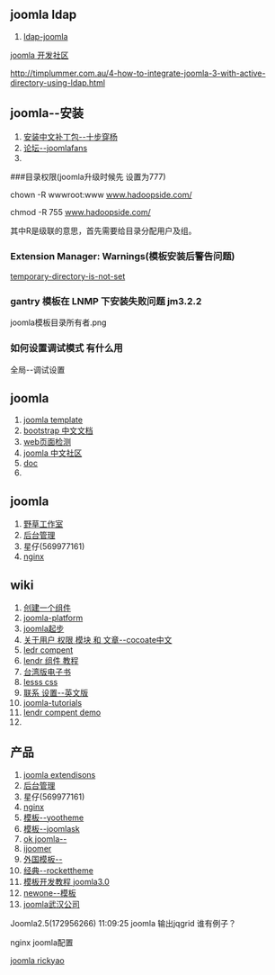 ## joomla ldap
1. [ldap-joomla](http://timplummer.com.au/4-how-to-integrate-joomla-3-with-active-directory-using-ldap.html
)

[joomla 开发社区](http://developer.joomla.org/cms/extend.html)

http://timplummer.com.au/4-how-to-integrate-joomla-3-with-active-directory-using-ldap.html

## joomla--安装
1. [安装中文补丁包--十步穿杨](http://cocoate.com/zh-hans/j3cn/language)
2. [论坛--joomlafans](http://joomlafans.org/)
3. 

###目录权限(joomla升级时候先 设置为777)

chown -R wwwroot:www www.hadoopside.com/

chmod -R 755 www.hadoopside.com/

其中R是级联的意思，首先需要给目录分配用户及组。


### Extension Manager: Warnings(模板安装后警告问题)

[temporary-directory-is-not-set](http://www.ostraining.com/blog/joomla/php-temporary-directory-is-not-set/)

### gantry 模板在 LNMP 下安装失败问题 jm3.2.2
joomla模板目录所有者.png

### 如何设置调试模式 有什么用
全局--调试设置




## joomla
1. [joomla template](http://sydney.joomladay.org.au/images/presos/how_to_build_a_template.pdf)
2. [bootstrap 中文文档](http://wrongwaycn.github.com/bootstrap/docs/index.html)
3. [web页面检测](http://webdevchecklist.com/)
4. [joomla 中文社区](http://www.joomla.cn/sitemap.html)
5. [doc](http://docs.joomla.org/)
6. 

## joomla
1. [野草工作室](http://www.ycway.com/about)
2. [后台管理](http://127.0.0.1/demo/project/Joomla_3.0.3-Stable-Full_Package/administrator/index.php?option=com_config)
3. 星仔(569977161)
4. [nginx](http://www.ycway.com/seo/nginx-joomla-conf.html)

## wiki
1. [创建一个组件](http://docs.joomla.org/Creating_a_simple_component_-_Part_1)
2. [joomla-platform](http://joomla.github.com/joomla-platform/)
3. [joomla起步](http://docs.joomla.org/Getting_Started_with_Joomla!)
4. [关于用户 权限 模块 和 文章--cocoate中文](http://cocoate.com/zh-hans/j3cn/)
5. [ledr compent](http://lendr.sparkbuilt.com/#)
6. [lendr 组件 教程](http://lendr.sparkbuilt.com/)
7. [台湾版电子书](http://www.abokuo.com/)
8. [lesss css](http://www.lesscss.net/)
9. [联系 设置--英文版 ](http://cocoate.com/j25/extensions/contacts)
10. [joomla-tutorials](http://www.joomlatutorials.com/joomla-tutorials/joomla-3-0-tutorials/joomla-3-0-admin/mass-email)
11. [lendr compent demo](http://lendr.websparkinc.com)
10. 

## 产品
1. [joomla extendisons ](http://menu.joomlaextensions.co.in/component/user/login.html)
2. [后台管理](http://127.0.0.1/demo/project/Joomla_3.0.3-Stable-Full_Package/administrator/index.php?option=com_config)
3. 星仔(569977161)
4. [nginx](http://www.ycway.com/seo/nginx-joomla-conf.html)
5. [模板--yootheme ](http://www.yootheme.com/demo/joomla)
6. [模板--joomlask](http://www.joomlask.com/joomla-cool-sites.html)
7. [ok joomla--](http://www.okjoomla.com/)
8. [ijoomer](https://www.ijoomer.com/iJoomer-Advance/ijoomer-advance-opensource-mobile-cms-for-joomla.html)
9. [外国模板--](http://www.siteground.com/tutorials/joomla3/)
10. [经典--rockettheme](http://demo.rockettheme.com/)
11. [模板开发教程 joomla3.0](http://www.inmotionhosting.com/support/edu/joomla-3/create-template/starting-template)
12. [newone--模板](http://www.newone.org/)
13. [joomla武汉公司](http://www.evebit.com/zh/about/about-evebit-digital.html)


Joomla2.5(172956266)  11:09:25
joomla 输出jqgrid 谁有例子？

nginx joomla配置

[joomla rickyao](http://www.rickyao.com/)
